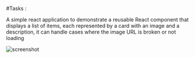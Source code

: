 #Tasks : 

A simple react application to demonstrate a reusable React component that displays a list of items, each represented by a card with an image and a description, it can handle cases where the image URL is broken or not loading

![screenshot](https://github.com/amittri1025/intern-react-project/assets/74503582/a3f97dd5-13ec-4b90-9792-8781c3197322)

